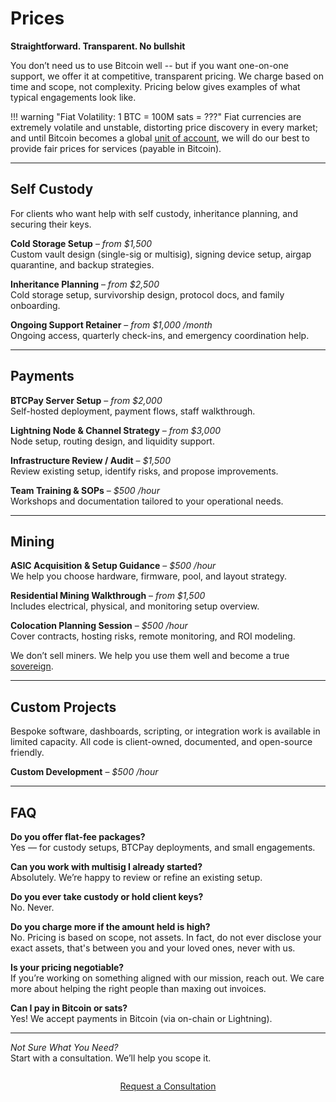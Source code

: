 # Prices
<!--
Lord Jesus Christ, Son of the Living God
Have mercy on me
a sinner
-->
**Straightforward. Transparent. No bullshit**

You don’t need us to use Bitcoin well -- but if you want one-on-one support, we offer it at competitive, transparent pricing. We charge based on time and scope, not complexity. Pricing below gives examples of what typical engagements look like.

!!! warning "Fiat Volatility: 1 BTC = 100M sats = <span id="btcPrice">???</span>"
    Fiat currencies are extremely volatile and unstable, distorting price discovery in every market; and until Bitcoin becomes a global [unit of account](bitcoin-as-money/unit-of-account.md), we will do our best to provide fair prices for services (payable in Bitcoin).




---

## Self Custody
For clients who want help with self custody, inheritance planning, and securing their keys.

**Cold Storage Setup** – *from $1,500 <span id="coldStorageSats"></span>*  
Custom vault design (single-sig or multisig), signing device setup, airgap quarantine, and backup strategies.

**Inheritance Planning** – *from $2,500 <span id="inheritanceSats"></span>*  
Cold storage setup, survivorship design, protocol docs, and family onboarding.

**Ongoing Support Retainer** – *from $1,000 <span id="retainerSats"></span>/month*  
Ongoing access, quarterly check-ins, and emergency coordination help.

---

## Payments

**BTCPay Server Setup** – *from $2,000 <span id="btcPaySats"></span>*  
Self-hosted deployment, payment flows, staff walkthrough.

**Lightning Node & Channel Strategy** – *from $3,000 <span id="lightningSats"></span>*  
Node setup, routing design, and liquidity support.

**Infrastructure Review / Audit** – *$1,500 <span id="auditSats"></span>*  
Review existing setup, identify risks, and propose improvements.

**Team Training & SOPs** – *$500 <span id="trainingSats"></span>/hour*  
Workshops and documentation tailored to your operational needs.

---

## Mining

**ASIC Acquisition & Setup Guidance** – *$500 <span id="asicSats"></span>/hour*  
We help you choose hardware, firmware, pool, and layout strategy.

**Residential Mining Walkthrough** – *from $1,500 <span id="miningWalkthroughSats"></span>*  
Includes electrical, physical, and monitoring setup overview.

**Colocation Planning Session** – *$500 <span id="colocationSats"></span>/hour*  
Cover contracts, hosting risks, remote monitoring, and ROI modeling.

We don’t sell miners. We help you use them well and become a true [sovereign](pow/sovereignty/index.md).

---

## Custom Projects
Bespoke software, dashboards, scripting, or integration work is available in limited capacity.
All code is client-owned, documented, and open-source friendly.

**Custom Development** – *$500 <span id="customDevSats"></span>/hour*  




---

## FAQ

**Do you offer flat-fee packages?**  
Yes — for custody setups, BTCPay deployments, and small engagements.

**Can you work with multisig I already started?**  
Absolutely. We’re happy to review or refine an existing setup.

**Do you ever take custody or hold client keys?**  
No. Never.

**Do you charge more if the amount held is high?**  
No. Pricing is based on scope, not assets. In fact, do not ever disclose your exact assets, that's between you and your loved ones, never with us.

**Is your pricing negotiable?**  
If you’re working on something aligned with our mission, reach out. We care more about helping the right people than maxing out invoices.

**Can I pay in Bitcoin or sats?**  
Yes! We accept payments in Bitcoin (via on-chain or Lightning).




---

*Not Sure What You Need?*  
Start with a consultation. We’ll help you scope it.

<div style="text-align: center; margin: 2em 0;">
  <a href="/about/contact/" class="md-button md-button--primary">
    Request a Consultation
  </a>
</div>

<script type="module">
  import { fetchBitcoinPrice, formatSats } from "/js/btcusd.js";
  document.getElementById('btcPrice').textContent = '...';

  async function updatePrices() {
      try {
          const btcPrice = await fetchBitcoinPrice();
          const satsPerUsd = 100_000_000 / btcPrice; // 1 BTC = 100M sats
          // Update Bitcoin price in the admonition title
          document.getElementById('btcPrice').textContent = `$${btcPrice.toLocaleString('en-US', { minimumFractionDigits: 0, maximumFractionDigits: 0 })}`;
          // Update prices for each service with full text including parentheses
          document.getElementById('coldStorageSats').textContent = formatSats(1500 * satsPerUsd);
          document.getElementById('inheritanceSats').textContent = formatSats(2500 * satsPerUsd);
          document.getElementById('retainerSats').textContent = formatSats(1000 * satsPerUsd);
          document.getElementById('btcPaySats').textContent = formatSats(2000 * satsPerUsd);
          document.getElementById('lightningSats').textContent = formatSats(3000 * satsPerUsd);
          document.getElementById('auditSats').textContent = formatSats(1500 * satsPerUsd);
          document.getElementById('trainingSats').textContent = formatSats(500 * satsPerUsd);
          document.getElementById('asicSats').textContent = formatSats(500 * satsPerUsd);
          document.getElementById('miningWalkthroughSats').textContent = formatSats(1500 * satsPerUsd);
          document.getElementById('colocationSats').textContent = formatSats(500 * satsPerUsd);
          document.getElementById('customDevSats').textContent = formatSats(500 * satsPerUsd);
      } catch (error) {
          console.error('Error fetching Bitcoin price:', error);
          // Leave spans empty on error for graceful degradation
          document.querySelectorAll('span[id$="Sats"]').forEach(span => span.textContent = '');
          document.getElementById('btcPrice').textContent = 'unavailable';
      }
  }

  // Call on page load
  updatePrices();
  // setInterval(updatePrices, 300_000); // Commented out to disable periodic refresh
</script>





